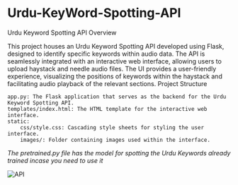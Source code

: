 # Urdu-KeyWord-Spotting-API
Urdu Keyword Spotting API
Overview

This project houses an Urdu Keyword Spotting API developed using Flask, designed to identify specific keywords within audio data. The API is seamlessly integrated with an interactive web interface, allowing users to upload haystack and needle audio files. The UI provides a user-friendly experience, visualizing the positions of keywords within the haystack and facilitating audio playback of the relevant sections.
Project Structure

    app.py: The Flask application that serves as the backend for the Urdu Keyword Spotting API.
    templates/index.html: The HTML template for the interactive web interface.
    static:
        css/style.css: Cascading style sheets for styling the user interface.
        images/: Folder containing images used within the interface.

        
*The pretrained.py file has the model for spotting the Urdu Keywords already trained incase you need to use it*


![API](https://github.com/zartaj-asim/Urdu-KeyWord-Spotting-API/assets/109308812/d9991735-0e5b-4e3d-bfdf-61e405f9313a)
